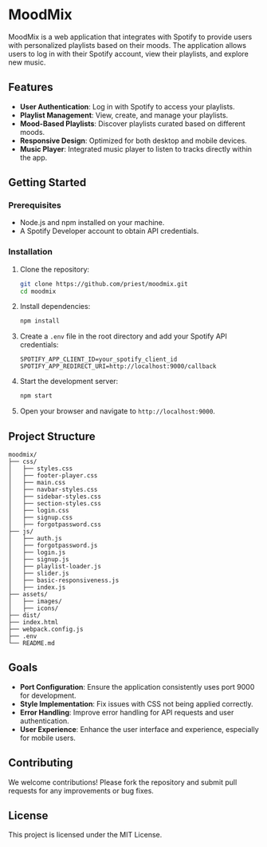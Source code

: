 # MoodMix

MoodMix is a web application that integrates with Spotify to provide users with personalized playlists based on their moods. The application allows users to log in with their Spotify account, view their playlists, and explore new music.

## Features

- **User Authentication**: Log in with Spotify to access your playlists.
- **Playlist Management**: View, create, and manage your playlists.
- **Mood-Based Playlists**: Discover playlists curated based on different moods.
- **Responsive Design**: Optimized for both desktop and mobile devices.
- **Music Player**: Integrated music player to listen to tracks directly within the app.

## Getting Started

### Prerequisites

- Node.js and npm installed on your machine.
- A Spotify Developer account to obtain API credentials.

### Installation

1. Clone the repository:
   ```bash
   git clone https://github.com/priest/moodmix.git
   cd moodmix
   ```

2. Install dependencies:
   ```bash
   npm install
   ```

3. Create a `.env` file in the root directory and add your Spotify API credentials:
   ```env
   SPOTIFY_APP_CLIENT_ID=your_spotify_client_id
   SPOTIFY_APP_REDIRECT_URI=http://localhost:9000/callback
   ```

4. Start the development server:
   ```bash
   npm start
   ```

5. Open your browser and navigate to `http://localhost:9000`.

## Project Structure

```
moodmix/
├── css/
│   ├── styles.css
│   ├── footer-player.css
│   ├── main.css
│   ├── navbar-styles.css
│   ├── sidebar-styles.css
│   ├── section-styles.css
│   ├── login.css
│   ├── signup.css
│   ├── forgotpassword.css
├── js/
│   ├── auth.js
│   ├── forgotpassword.js
│   ├── login.js
│   ├── signup.js
│   ├── playlist-loader.js
│   ├── slider.js
│   ├── basic-responsiveness.js
│   ├── index.js
├── assets/
│   ├── images/
│   ├── icons/
├── dist/
├── index.html
├── webpack.config.js
├── .env
└── README.md
```

## Goals

- **Port Configuration**: Ensure the application consistently uses port 9000 for development.
- **Style Implementation**: Fix issues with CSS not being applied correctly.
- **Error Handling**: Improve error handling for API requests and user authentication.
- **User Experience**: Enhance the user interface and experience, especially for mobile users.

## Contributing

We welcome contributions! Please fork the repository and submit pull requests for any improvements or bug fixes.

## License

This project is licensed under the MIT License.
